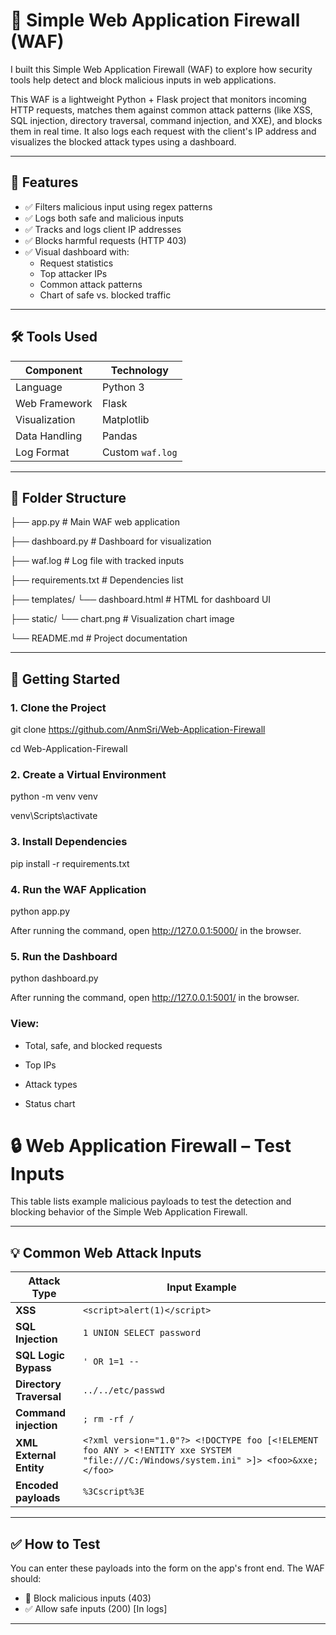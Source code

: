 # 🔐 Simple Web Application Firewall (WAF)

I built this Simple Web Application Firewall (WAF) to explore how security tools help detect and block malicious inputs in web applications.

This WAF is a lightweight Python + Flask project that monitors incoming HTTP requests, matches them against common attack patterns (like XSS, SQL injection, directory traversal, command injection, and XXE), and blocks them in real time. It also logs each request with the client's IP address and visualizes the blocked attack types using a dashboard.

---

## 📌 Features

- ✅ Filters malicious input using regex patterns
- ✅ Logs both safe and malicious inputs
- ✅ Tracks and logs client IP addresses
- ✅ Blocks harmful requests (HTTP 403)
- ✅ Visual dashboard with:
  - Request statistics
  - Top attacker IPs
  - Common attack patterns
  - Chart of safe vs. blocked traffic

---

## 🛠️ Tools Used

| Component         | Technology         |
|------------------|--------------------|
| Language          | Python 3           |
| Web Framework     | Flask              |
| Visualization     | Matplotlib         |
| Data Handling     | Pandas             |
| Log Format        | Custom `waf.log`   |

---

## 📁 Folder Structure
├── app.py # Main WAF web application

├── dashboard.py # Dashboard for visualization

├── waf.log # Log file with tracked inputs

├── requirements.txt # Dependencies list

├── templates/
 └── dashboard.html # HTML for dashboard UI

├── static/
 └── chart.png # Visualization chart image

└── README.md # Project documentation


---

## 🚀 Getting Started

### 1. Clone the Project

git clone https://github.com/AnmSri/Web-Application-Firewall

cd Web-Application-Firewall

### 2. Create a Virtual Environment

python -m venv venv

venv\Scripts\activate

### 3. Install Dependencies

pip install -r requirements.txt


### 4. Run the WAF Application

python app.py

After running the command, open http://127.0.0.1:5000/ in the browser.

### 5. Run the Dashboard

python dashboard.py

After running the command, open http://127.0.0.1:5001/ in the browser.

### View:

- Total, safe, and blocked requests

- Top IPs

- Attack types

- Status chart

# 🔒 Web Application Firewall – Test Inputs

This table lists example malicious payloads to test the detection and blocking behavior of the Simple Web Application Firewall.

---

## 💡 Common Web Attack Inputs

| Attack Type | Input Example |
|-------------|----------------|
| **XSS**     | `<script>alert(1)</script>` |
| **SQL Injection** | `1 UNION SELECT password` |
| **SQL Logic Bypass** | `' OR 1=1 --` |
| **Directory Traversal** | `../../etc/passwd` |
| **Command injection** | `; rm -rf /` |
| **XML External Entity** | `<?xml version="1.0"?> <!DOCTYPE foo [<!ELEMENT foo ANY > <!ENTITY xxe SYSTEM "file:///C:/Windows/system.ini" >]> <foo>&xxe;</foo>` |
| **Encoded payloads** | `%3Cscript%3E` |

---

## ✅ How to Test

You can enter these payloads into the form on the app's front end. The WAF should:

- 🚫 Block malicious inputs (403)
- ✅ Allow safe inputs (200) [In logs]

---



